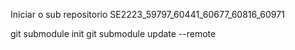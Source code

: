 Iniciar o sub repositorio SE2223_59797_60441_60677_60816_60971 

git submodule init
git submodule update --remote
 
